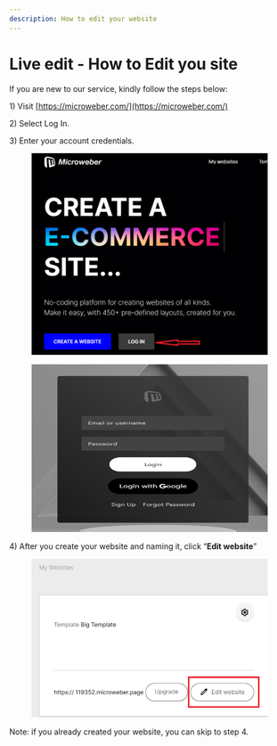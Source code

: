 ```yaml
---
description: How to edit your website
---
```


# Live edit - How to Edit you site

If you are new to our service, kindly follow the steps below:

1\)     Visit [https://microweber.com/](https://microweber.com/)

2\)     Select Log In.

3\)     Enter your account credentials.

<figure><img src=".gitbook/assets/Login.png" alt=""><figcaption></figcaption></figure>

<figure><img src=".gitbook/assets/image (1) (1) (1) (1) (1) (1) (1) (1) (1).png" alt=""><figcaption></figcaption></figure>

4\)     After you create your website and naming it, click “**Edit website**”

<figure><img src=".gitbook/assets/image (47).png" alt=""><figcaption></figcaption></figure>

&#x20; Note: if you already created your website, you can skip to step 4.

&#x20;&#x20;
